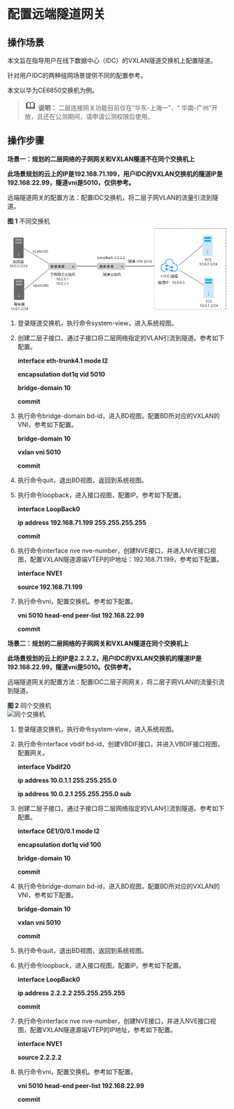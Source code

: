 # 配置远端隧道网关<a name="vpc_l2cg_0009"></a>

## 操作场景<a name="section195832453105"></a>

本文旨在指导用户在线下数据中心（IDC）的VXLAN隧道交换机上配置隧道。

针对用户IDC的两种组网场景提供不同的配置参考。

本文以华为CE6850交换机为例。

>![](public_sys-resources/icon-note.gif) **说明：** 
>二层连接网关功能目前仅在“华东-上海一”、“ 华南-广州”开放，且还在公测期间，请申请公测权限后使用。

## 操作步骤<a name="section17468145122310"></a>

**场景一：规划的二层网络的子网网关和VXLAN隧道不在同个交换机上**

**此场景规划的云上的IP是192.168.71.199，用户IDC的VXLAN交换机的隧道IP是192.168.22.99，隧道vni是5010，仅供参考。**

远端隧道网关的配置方法：配置IDC交换机，将二层子网VLAN的流量引流到隧道。

**图 1**  不同交换机<a name="fig04466371581"></a>  
![](figures/不同交换机.png "不同交换机")

1.  登录隧道交换机，执行命令system-view，进入系统视图。
2.  创建二层子接口，通过子接口将二层网络指定的VLAN引流到隧道。参考如下配置。

    **interface eth-trunk4.1 mode l2**

    **encapsulation dot1q vid 5010**

    **bridge-domain 10**

    **commit**


1.  执行命令bridge-domain bd-id，进入BD视图，配置BD所对应的VXLAN的VNI，参考如下配置。

    **bridge-domain 10**

    **vxlan vni 5010**

    **commit**

2.  执行命令quit，退出BD视图，返回到系统视图。
3.  执行命令loopback，进入接口视图，配置IP。参考如下配置。

    **interface LoopBack0**

    **ip address 192.168.71.199 255.255.255.255**

    **commit**


1.  执行命令interface nve nve-number，创建NVE接口，并进入NVE接口视图，配置VXLAN隧道源端VTEP的IP地址：192.168.71.199，参考如下配置。

    **interface NVE1**

    **source 192.168.71.199**


1.  执行命令vni，配置交换机。参考如下配置。

    **vni 5010 head-end peer-list 192.168.22.99**

    **commit**


**场景二：规划的二层网络的子网网关和VXLAN隧道在同个交换机上**

**此场景规划的云上的IP是2.2.2.2，用户IDC的VXLAN交换机的隧道IP是192.168.22.99，隧道vni是5010。仅供参考。**

远端隧道网关的配置方法：配置IDC二层子网网关，将二层子网VLAN的流量引流到隧道。

**图 2**  同个交换机<a name="fig7632958107"></a>  
![](figures/同个交换机.png "同个交换机")

1.  登录隧道交换机，执行命令system-view，进入系统视图。
2.  执行命令interface vbdif bd-id，创建VBDIF接口，并进入VBDIF接口视图，配置网关。

    **interface Vbdif20**

    **ip address 10.0.1.1 255.255.255.0**

    **ip address 10.0.2.1 255.255.255.0 sub**

3.  创建二层子接口，通过子接口将二层网络指定的VLAN引流到隧道。参考如下配置。

    **interface GE1/0/0.1 mode l2**

    **encapsulation dot1q vid 100**

    **bridge-domain 10**

    **commit**

4.  执行命令bridge-domain bd-id，进入BD视图，配置BD所对应的VXLAN的VNI，参考如下配置。

    **bridge-domain 10**

    **vxlan vni 5010**

    **commit**

5.  执行命令quit，退出BD视图，返回到系统视图。
6.  执行命令loopback，进入接口视图，配置IP。参考如下配置。

    **interface LoopBack0**

    **ip address 2.2.2.2 255.255.255.255**

    **commit**

7.  执行命令interface nve nve-number，创建NVE接口，并进入NVE接口视图，配置VXLAN隧道源端VTEP的IP地址，参考如下配置。

    **interface NVE1**

    **source 2.2.2.2**

8.  执行命令vni，配置交换机。参考如下配置。

    **vni 5010 head-end peer-list 192.168.22.99**

    **commit**


